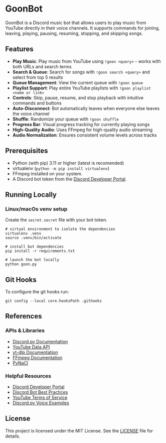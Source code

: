 # GoonBot

GoonBot is a Discord music bot that allows users to play music from YouTube directly in their voice channels. It supports commands for joining, leaving, playing, pausing, resuming, stopping, and skipping songs.


## Features

- **Play Music**: Play music from YouTube using `!goon <query>` - works with both URLs and search terms
- **Search & Queue**: Search for songs with `!goon search <query>` and select from top 5 results
- **Queue Management**: View the current queue with `!goon queue`
- **Playlist Support**: Play entire YouTube playlists with `!goon playlist <name or link>`
- **Controls**: Skip, pause, resume, and stop playback with intuitive commands and buttons
- **Auto-Disconnect**: Bot automatically leaves when everyone else leaves the voice channel
- **Shuffle**: Randomize your queue with `!goon shuffle`
- **Progress Bar**: Visual progress tracking for currently playing songs
- **High-Quality Audio**: Uses FFmpeg for high-quality audio streaming
- **Audio Normalization**: Ensures consistent volume levels across tracks


## Prerequisites

- Python (with pip) 3.11 or higher (latest is recomended)
- virtualenv (`python -m pip install virtualenv`)
- FFmpeg installed on your system.
- A Discord bot token from the [Discord Developer Portal](https://discord.com/developers/applications).


## Running Locally

### Linux/macOs venv setup

Create the `secret.secret` file with your bot token.

```shell
# virtual environment to isolate the dependencies
virtualenv .venv
source .venv/bin/activate

# install bot dependencies
pip install -r requirements.txt

# launch the bot locally
python goon.py
```

## Git Hooks

To configure the git hooks run:
```shell
git config --local core.hooksPath .githooks
```

## References

### APIs & Libraries
- [Discord.py Documentation](https://discordpy.readthedocs.io/en/stable/)
- [YouTube Data API](https://developers.google.com/youtube/v3)
- [yt-dlp Documentation](https://github.com/yt-dlp/yt-dlp#readme)
- [FFmpeg Documentation](https://ffmpeg.org/documentation.html)
- [PyNaCl](https://pynacl.readthedocs.io/en/latest/)

### Helpful Resources
- [Discord Developer Portal](https://discord.com/developers/docs/intro)
- [Discord Bot Best Practices](https://discord.com/developers/docs/topics/community-resources#bots)
- [YouTube Terms of Service](https://www.youtube.com/t/terms)
- [Discord.py Voice Examples](https://github.com/Rapptz/discord.py/blob/master/examples/basic_voice.py)


## License
This project is licensed under the MIT License. See the [LICENSE](https://github.com/Thinnish5/goonbot/blob/main/LICENSE) file for details.
